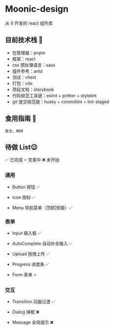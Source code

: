 # Moonic-design

从 0 开发的 react 组件库

## 目前技术栈 🥳

- 包管理器：pnpm
- 框架：react
- css 预处理语言：sass
- 组件参考：antd
- 测试：vitest
- 打包：vite
- 项目文档：storybook
- 代码规范工具链：eslint + prittier + stylelint
- git 提交规范链：husky + commitlint + lint-staged

## 食用指南 🤫

```
暂无，稍待
```

## 待做 List😉

✅ 已完成 ⭐️ 完善中 ❌ 未开始

### 通用

- Button 按钮 ✅

- Icon 图标 ✅

- Menu 导航菜单（顶部|侧面）✅

### 表单

- Input 输入框 ✅

- AutoComplete 自动补全输入 ✅

- Upload 拖拽上传 ✅

- Progress 进度条 ✅

- Form 表单 ⭐️

### 交互

- Transition 动画过渡 ✅

- Dialog 弹框 ❌

- Message 全局提示 ❌
